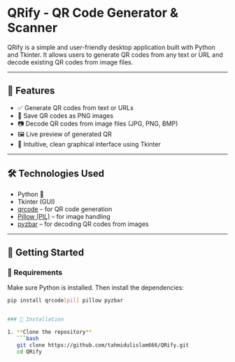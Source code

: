 # QRify - QR Code Generator & Scanner

QRify is a simple and user-friendly desktop application built with Python and Tkinter. It allows users to generate QR codes from any text or URL and decode existing QR codes from image files.

---

## 🎯 Features

- ✅ Generate QR codes from text or URLs
- 💾 Save QR codes as PNG images
- 📷 Decode QR codes from image files (JPG, PNG, BMP)
- 🖼️ Live preview of generated QR
- 🧠 Intuitive, clean graphical interface using Tkinter

---

## 🛠 Technologies Used

- Python 🐍
- Tkinter (GUI)
- [qrcode](https://pypi.org/project/qrcode/) – for QR code generation
- [Pillow (PIL)](https://pypi.org/project/Pillow/) – for image handling
- [pyzbar](https://pypi.org/project/pyzbar/) – for decoding QR codes from images

---

## 🚀 Getting Started

### 🔧 Requirements

Make sure Python is installed. Then install the dependencies:

```bash
pip install qrcode[pil] pillow pyzbar


### 🔧 Installation

1. **Clone the repository**
   ```bash
   git clone https://github.com/tahmidulislam666/QRify.git
   cd QRify
